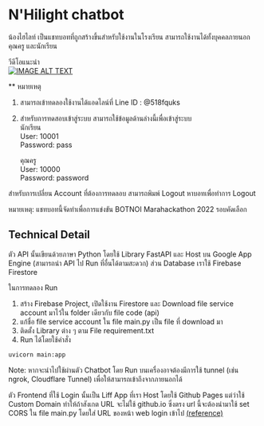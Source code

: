 # N'Hilight chatbot
น้องไฮไลท์ เป็นแชทบอทที่ถูกสร้างขึ้นสำหรับใช้งานในโรงเรียน สามารถใช้งานได้ทั้งบุคคลภายนอก คุณครู และนักเรียน   

วีดีโอแนะนำ  
[![IMAGE ALT TEXT](https://img.youtube.com/vi/hb0PVw82esA/0.jpg)](https://www.youtube.com/watch?v=hb0PVw82esA "BOTNOI Chatbot Mara-Hackathon : Athena 🤖💫")

** หมายเหตุ 

1. สามารถเข้าทดลองใช้งานได้แอดไลน์ที่ Line ID : @518fquks  
2. สำหรับการทดสอบเข้าสู่ระบบ สามารถใช้ข้อมูลด้านล่างนี้เพื่อเข้าสู่ระบบ  
    นักเรียน  
    User: 10001  
    Password: pass  

    คุณครู  
    User: 10000  
    Password: password  

สำหรับการเปลี่ยน Account ที่ต้องการทดลอบ สามารถพิมพ์ Logout หาบอทเพื่อทำการ Logout

หมายเหตุ: แชทบอทนี้จัดทำเพื่อการแข่งขัน BOTNOI Marahackathon 2022 รอบคัดเลือก  

## Technical Detail 
ตัว API นั้นเขียนด้วยภาษา Python โดยใช้ Library FastAPI และ Host บน Google App Engine (สามารถนำ API ไป Run ที่อื่นได้ตามสะดวก) ส่วน Database เราใช้ Firebase Firestore   

ในการทดลอง Run  
1. สร้าง Firebase Project, เปิดใช้งาน Firestore และ Download file service account มาไว้ใน folder เดียวกับ file code (api)
2. แก้ชื่อ file service account ใน file main.py เป็น file ที่ download มา
3. ติดตั้ง Library ต่าง ๆ ตาม File requirement.txt  
4. Run ได้โดยใช้คำสั่ง  
```bash
uvicorn main:app
```
Note: หากจะนำไปใช้ผ่านตัว Chatbot โดย Run บนเครื่องอาจต้องมีการใช้ tunnel (เช่น ngrok, Cloudflare Tunnel) เพื่อให้สามารถเข้าถึงจากภายนอกได้  

ตัว Frontend ที่ใช้ Login นั้นเป็น Liff App ที่เรา Host โดยใช้ Github Pages แต่ว่าใช้ Custom Domain ทำให้ถ้าสังเกต URL จะไม่ใช้ github.io ซึ่งตรง url นี้จะต้องนำมาใช้ set CORS ใน file main.py โดยใส่ URL ของหน้า web login เข้าไป [(reference)](https://fastapi.tiangolo.com/tutorial/cors/)
